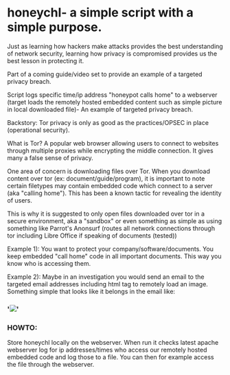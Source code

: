 # honeychl- a simple script with a simple purpose.

Just as learning how hackers make attacks provides the best understanding of network security, learning how privacy is compromised provides us the best lesson in protecting it.

Part of a coming guide/video set to provide an example of a targeted privacy breach. 

Script logs specific time/ip address "honeypot calls home" to a webserver (target loads the remotely hosted embedded content such as simple picture in local downloaded file)- An example of targeted privacy breach.

Backstory: Tor privacy is only as good as the practices/OPSEC in place (operational security).

What is Tor? A popular web browser allowing users to connect to websites through multiple proxies while encrypting the middle connection. It gives many a false sense of privacy.

One area of concern is downloading files over Tor. When you download content over tor (ex: document/guide/program), it is important to note certain filetypes may contain embedded code which connect to a server (aka "calling home"). This has been a known tactic for revealing the identity of users.

This is why it is suggested to only open files downloaded over tor in a secure environment, aka a "sandbox" or even something as simple as using something like Parrot's Anonsurf (routes all network connections through tor including Libre Office if speaking of documents (tested))

Example 1): You want to protect your company/software/documents. You keep embedded "call home" code in all important documents. This way you know who is accessing them.

Example 2): Maybe in an investigation you would send an email to the targeted email addresses including html tag to remotely load an image. Something simple that looks like it belongs in the email like:
### '<img src="http://company.server/images/logo.jpg">'

### HOWTO:

Store honeychl locally on the webserver. When run it checks latest apache webserver log for ip addresses/times who access our remotely hosted embedded code and log those to a file. You can then for example access the file through the webserver.
